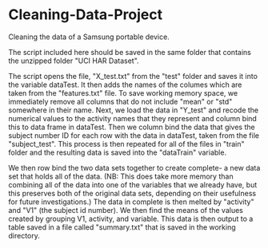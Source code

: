 # Cleaning-Data-Project
Cleaning the data of a Samsung portable device.

The script included here should be saved in the same folder that contains the unzipped folder "UCI HAR Dataset". 

The script opens the file, "X_test.txt" from the "test" folder and saves it into the variable dataTest. It then adds the names of the columes which are taken from the "features.txt" file. To save working memory space, we immediately remove all columns that do not include "mean" or "std" somewhere in their name. Next, we load the data in "Y_test" and recode the numerical values to the activity names that they represent and column bind this to data frame in dataTest. Then we column bind the data that gives the subject number ID for each row with the data in dataTest, taken from the file "subject_test". This process is then repeated for all of the files in "train" folder and the resulting data is saved into the "dataTrain" variable.

We then row bind the two data sets together to create complete- a new data set that holds all of the data. (NB: This does take more memory than combining all of the data into one of the variables that we already have, but this preserves both of the original data sets, depending on their usefulness for future investigations.) The data in complete is then melted by "activity" and "V1" (the subject id number). We then find the means of the values created by grouping V1, activity, and variable. This data is then output to a table saved in a file called "summary.txt" that is saved in the working directory.
